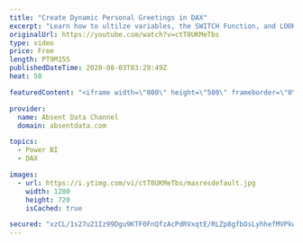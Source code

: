 ```yaml
---
title: "Create Dynamic Personal Greetings in DAX"
excerpt: "Learn how to ultilze variables, the SWITCH Function, and LOOKUPVALUE to create a dynamic personal greeting on each report that could make someone's day"
originalUrl: https://youtube.com/watch?v=ctT0UKMeTbs
type: video
price: Free
length: PT9M15S
publishedDateTime: 2020-08-03T03:29:49Z
heat: 50

featuredContent: "<iframe width=\"800\" height=\"500\" frameborder=\"0\" src=\"https://www.youtube.com/embed/ctT0UKMeTbs\" allow=\"accelerometer; autoplay; encrypted-media; gyroscope; picture-in-picture\" allowfullscreen></iframe>"

provider:
  name: Absent Data Channel
  domain: absentdata.com

topics:
  - Power BI
  - DAX

images:
  - url: https://i.ytimg.com/vi/ctT0UKMeTbs/maxresdefault.jpg
    width: 1280
    height: 720
    isCached: true

secured: "xzCL/1s27u21Iz99Dgu9KTF0FnQfzAcPdRVxqtE/RLZp8gfbOsLyhhefMVPkwDhCOU3Lmtp76uxmRlDFJy6Xepl7YXJfv5oK0/S+vZ1+Xsvvv6nQVOhuXwE8wEN3iCHk4oy2ilsEi9JUHBA4DlQU7Kdbea/5tR7e8nBtyEcJRgFdTW/8nygd3X4PthmIvIPMDJVqQ2dEHLJkBLFHOsiwnDC4Unc5GXDmnQ9O5NNbXvRK2QJr1Nmj5UkePzlwuAS3R7taBnJHnrHccD4m0LRu1x8pMCCc1vBR2A58MxoICWMEkAJI97f2HFaz9/8j/G9x/JWfuD/SitVGrUwNNEpw3KLheZeLuSl0cKqf4VkoiEgBePDEKAYQjx3C+ozn+9V2bv/n5BOlNvK180z2b5O+DeO+Y4Gfr6NCBkfTE/p9xJo=;WZGbt7M3XOykiL3g8JarzQ=="
---
```


